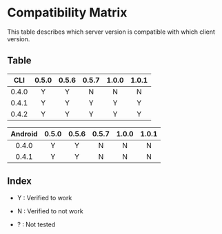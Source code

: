 # Compatibility Matrix

This table describes which server version is compatible with which client
version.

## Table

|  CLI  | 0.5.0 | 0.5.6 | 0.5.7 | 1.0.0 | 1.0.1 |
|:-----:|:-----:|:-----:|:-----:|:-----:|:-----:|
| 0.4.0 |   Y   |   Y   |   N   |   N   |   N   |
| 0.4.1 |   Y   |   Y   |   Y   |   Y   |   Y   |
| 0.4.2 |   Y   |   Y   |   Y   |   Y   |   Y   |

| Android | 0.5.0 | 0.5.6 | 0.5.7 | 1.0.0 | 1.0.1 |
|:-------:|:-----:|:-----:|:-----:|:-----:|:-----:|
|  0.4.0  |   Y   |   Y   |   N   |   N   |   N   |
|  0.4.1  |   Y   |   Y   |   N   |   N   |   N   |

## Index

 - Y : Verified to work

 - N : Verified to not work

 - ? : Not tested